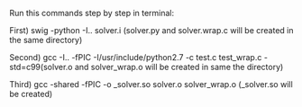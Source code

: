 Run this commands step by step in terminal:

First) swig -python -I.. solver.i (solver.py and solver.wrap.c will be created in the same directory)

Second) gcc -I.. -fPIC -I/usr/include/python2.7 -c test.c test_wrap.c -std=c99(solver.o and solver_wrap.o will be created in same the directory)

Third) gcc -shared -fPIC -o _solver.so solver.o solver_wrap.o
(_solver.so will be created)
